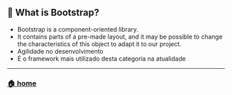 ## 📍 What is Bootstrap?

  * Bootstrap is a component-oriented library.
  * It contains parts of a pre-made layout, and it may be possible to change the characteristics of this object to adapt it to our project.
  * Agilidade no desenvolvimento
  * É o framework mais utilizado desta categoria na atualidade

---
### [🏠 home](../Readme.md)